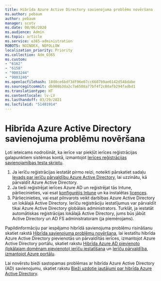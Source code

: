 ```yaml
---
title: Hibrīda Azure Active Directory savienojuma problēmu novēršana
ms.author: pebaum
author: pebaum
manager: scotv
ms.date: 08/06/2020
ms.audience: Admin
ms.topic: article
ms.service: o365-administration
ROBOTS: NOINDEX, NOFOLLOW
localization_priority: Priority
ms.collection: Adm_O365
ms.custom:
- "6162"
- "6158"
- "9003244"
- "9003246"
ms.openlocfilehash: 18d0ce6bdf3df96e07cc6607b9ae6142d548dabe
ms.sourcegitcommit: db908b3da2c7a6508a77bf4f2c80afb294fadbd1
ms.translationtype: HT
ms.contentlocale: lv-LV
ms.lasthandoff: 03/29/2021
ms.locfileid: "51401914"
---
```

# <a name="troubleshoot-hybrid-azure-ad-join"></a>Hibrīda Azure Active Directory savienojuma problēmu novēršana

Ļoti ieteicams nodrošināt, ka ierīce var piekļūt ierīces reģistrācijas galapunktiem sistēmas kontā, izmantojot [Ierīces reģistrācijas savienojamības testa skriptu](https://docs.microsoft.com/samples/azure-samples/testdeviceregconnectivity/testdeviceregconnectivity/).

1. Ja ierīču reģistrācijas iestatāt pirmo reizi, noteikti pārskatiet sadaļu [Ievads par ierīču pārvaldību Azure Active Directory](https://docs.microsoft.com/samples/azure-samples/testdeviceregconnectivity/testdeviceregconnectivity/), lai uzzinātu, kā pārvaldīt Azure Active Directory.
1. Ja tieši reģistrējat ierīces Azure AD un reģistrējat tās Intune, pārliecinieties, vai esat [konfigurējis Intune](https://docs.microsoft.com/mem/intune/enrollment/device-enrollment?WT.mc_id=Portal-Microsoft_Azure_Support) un ka instalētas [licences](https://docs.microsoft.com/mem/intune/fundamentals/licenses-assign?WT.mc_id=Portal-Microsoft_Azure_Support).
1. Pārliecinieties, vai esat pilnvarots veikt darbības Azure Active Directory un lokālajā Active Directory. Ierīču reģistrāciju iestatījumus var pārvaldīt tikai Azure Active Directory globālais administrators. Turklāt, ja iestatāt automātiskas reģistrācijas lokālajā Active Directory, jums būs jābūt Active Directory un AD FS administratoram (ja piemērojams).

Papildinformāciju par iespējamo hibrīdā savienojuma problēmu risināšanu skatiet rakstā [Hibrīda savienojuma problēmu novēršana](https://docs.microsoft.com/azure/active-directory/devices/troubleshoot-hybrid-join-windows-current), lai iestatītu hibrīda Azure Active Directory pievienotās un pārvaldītās ierīces, izmantojot Azure Active Directory portālu, skatiet rakstu [Hibrīda Azure AD pievienoto (lokālajam domēnam pievienoto) ierīču iestatīšana](https://docs.microsoft.com/azure/active-directory/devices/hybrid-azuread-join-plan?WT.mc_id=Portal-Microsoft_Azure_Support) un [Ierīču pārvaldība, izmantojot Azure portālu](https://docs.microsoft.com/azure/active-directory/devices/device-management-azure-portal?WT.mc_id=Portal-Microsoft_Azure_Support).

Lai novērstu bieži sastopamas problēmas ar hibrīda Azure Active Directory (AD) savienojumu, skatiet rakstu [Bieži uzdotie jautājumi par hibrīda Azure Active Directory](https://docs.microsoft.com/azure/active-directory/devices/faq#hybrid-azure-ad-join-faq).
